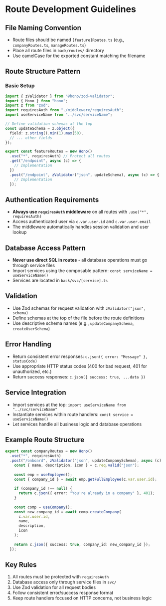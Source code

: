 # Route Development Guidelines

## File Naming Convention
- Route files should be named `[feature]Routes.ts` (e.g., `companyRoutes.ts`, `manageRoutes.ts`)
- Place all route files in `back/routes/` directory
- Use camelCase for the exported constant matching the filename

## Route Structure Pattern

### Basic Setup
```typescript
import { zValidator } from "@hono/zod-validator";
import { Hono } from "hono";
import z from "zod";
import requiresAuth from "./middleware/requiresAuth";
import useServiceName from "../svc/serviceName";

// Define validation schemas at the top
const updateSchema = z.object({
  field: z.string().min(1).max(50),
  // ... other fields
});

export const featureRoutes = new Hono()
  .use("*", requiresAuth) // Protect all routes
  .get("/endpoint", async (c) => {
    // Implementation
  })
  .post("/endpoint", zValidator("json", updateSchema), async (c) => {
    // Implementation
  });
```

## Authentication Requirements
- **Always use `requiresAuth` middleware** on all routes with `.use("*", requiresAuth)`
- Access authenticated user via `c.var.user.id` and `c.var.user.email`
- The middleware automatically handles session validation and user lookup

## Database Access Pattern
- **Never use direct SQL in routes** - all database operations must go through service files
- Import services using the composable pattern: `const serviceName = useServiceName()`
- Services are located in `back/svc/[service].ts`

## Validation
- Use Zod schemas for request validation with `zValidator("json", schema)`
- Define schemas at the top of the file before the route definitions
- Use descriptive schema names (e.g., `updateCompanySchema`, `createUserSchema`)

## Error Handling
- Return consistent error responses: `c.json({ error: "Message" }, statusCode)`
- Use appropriate HTTP status codes (400 for bad request, 401 for unauthorized, etc.)
- Return success responses: `c.json({ success: true, ...data })`

## Service Integration
- Import services at the top: `import useServiceName from "../svc/serviceName"`
- Instantiate services within route handlers: `const service = useServiceName()`
- Let services handle all business logic and database operations

## Example Route Structure
```typescript
export const companyRoutes = new Hono()
  .use("*", requiresAuth)
  .post("/onboard", zValidator("json", updateCompanySchema), async (c) => {
    const { name, description, icon } = c.req.valid("json");
    
    const emp = useEmployee();
    const { company_id } = await emp.getFullEmployee(c.var.user.id);
    
    if (company_id !== null) {
      return c.json({ error: "You're already in a company" }, 401);
    }
    
    const comp = useCompany();
    const new_company_id = await comp.createCompany(
      c.var.user.id,
      name,
      description,
      icon
    );
    
    return c.json({ success: true, company_id: new_company_id });
  });
```

## Key Rules
1. All routes must be protected with `requiresAuth`
2. Database access only through service files in `svc/`
3. Use Zod validation for all request bodies
4. Follow consistent error/success response format
5. Keep route handlers focused on HTTP concerns, not business logic